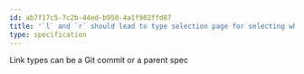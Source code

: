 ```yaml
---
id: ab7f17c5-7c2b-44ed-b950-4a1f902ffd87
title: '`l` and `r` should lead to type selection page for selecting what type of link we want to add or remove'
type: specification
---
```


Link types can be a Git commit or a parent spec
